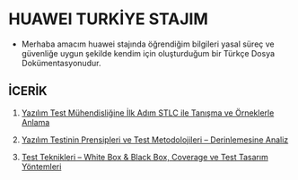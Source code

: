 # HUAWEI TURKİYE STAJIM
- Merhaba amacım huawei stajında öğrendiğim bilgileri yasal süreç ve güvenliğe uygun şekilde kendim için oluşturduğum bir Türkçe Dosya Dokümentasyonudur.

## İCERİK
1. [Yazılım Test Mühendisliğine İlk Adım STLC ile Tanışma ve Örneklerle Anlama](https://github.com/theharuun/TestEngineering/blob/main/1-%20Yazılım%20Test%20Mühendisliğine%20İlk%20Adım%20STLC%20ile%20Tanışma%20ve%20Örneklerle%20Anlama.md)

2. [Yazılım Testinin Prensipleri ve Test Metodolojileri – Derinlemesine Analiz](https://github.com/theharuun/TestEngineering/blob/main/2-%20Yazılım%20Testinin%20Prensipleri%20ve%20Test%20Metodolojileri.md)

3. [Test Teknikleri – White Box & Black Box, Coverage ve Test Tasarım Yöntemleri](https://github.com/theharuun/TestEngineering/blob/main/3-%20Test%20Teknikleri%20–%20White%20Box%20&%20Black%20Box,%20Coverage%20ve%20Test%20Tasarım%20Yöntemleri.md)